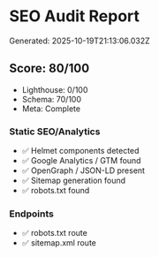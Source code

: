 # SEO Audit Report
Generated: 2025-10-19T21:13:06.032Z

## Score: 80/100
- Lighthouse: 0/100
- Schema: 70/100
- Meta: Complete

### Static SEO/Analytics
- ✅ Helmet components detected
- ✅ Google Analytics / GTM found
- ✅ OpenGraph / JSON-LD present
- ✅ Sitemap generation found
- ✅ robots.txt found

### Endpoints
- ✅ robots.txt route
- ✅ sitemap.xml route
